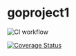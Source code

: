 # goproject1

![CI workflow](https://github.com/kuoss/goproject1/actions/workflows/ci.yml/badge.svg)

[![Coverage Status](https://coveralls.io/repos/github/kuoss/goproject1/badge.svg?branch=main)](https://coveralls.io/github/kuoss/goproject1?branch=main)
